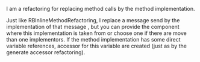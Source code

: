 I am a refactoring for replacing method calls by the method implementation.

Just like RBInlineMethodRefactoring,  I replace a message send by the implementation of that  message , but you can provide the component
where this implementation is taken from or choose one if there are move than one implementors.
If the method implementation has some direct variable references, accessor for this variable are created (just as by the generate accessor refactoring).